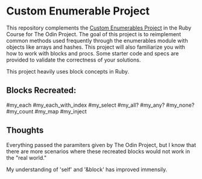 # Custom Enumerable Project

This repository complements the [Custom Enumerables Project](https://www.theodinproject.com/paths/full-stack-ruby-on-rails/courses/ruby-programming/lessons/custom-enumerables) in the Ruby Course for The Odin Project. The goal of this project is to reimplement common methods used frequently through the enumerables module with objects like arrays and hashes. This project will also familiarize you with how to work with blocks and procs. Some starter code and specs are provided to validate the correctness of your solutions.

This project heavily uses block concepts in Ruby.

## Blocks Recreated:

#my_each
#my_each_with_index
#my_select
#my_all?
#my_any?
#my_none?
#my_count
#my_map
#my_inject

## Thoughts

Everything passed the paramiters given by The Odin Project, but I know that there are more scenarios where these recreated blocks would not work in the "real world."

My understanding of 'self' and '&block' has improved immensily.